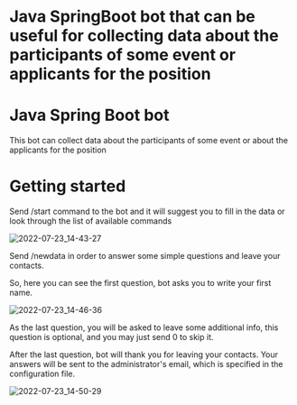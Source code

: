 Java SpringBoot bot that can be useful for collecting data about the participants of some event or applicants for the position 
=======
# Java Spring Boot bot
This bot can collect data about the participants of some event or about the applicants for the position

# Getting started
Send /start command to the bot and it will suggest you to fill in the data or look through the list of available commands

![2022-07-23_14-43-27](https://user-images.githubusercontent.com/81825828/180601852-093291e5-6b9a-4190-b06d-68838d2ce0e3.png)

Send /newdata in order to answer some simple questions and leave your contacts.

So, here you can see the first question, bot asks you to write your first name.

![2022-07-23_14-46-36](https://user-images.githubusercontent.com/81825828/180601924-e78b1b90-0c8e-42c9-8ced-9cf2d450cd0f.png)

As the last question, you will be asked to leave some additional info, this question is optional, and you may just send 0 to skip it.

After the last question, bot will thank you for leaving your contacts.
Your answers will be sent to the administrator's email, which is specified in the configuration file.

![2022-07-23_14-50-29](https://user-images.githubusercontent.com/81825828/180602033-0a041d69-9f66-4f03-8b1f-86f2a190818a.png)

